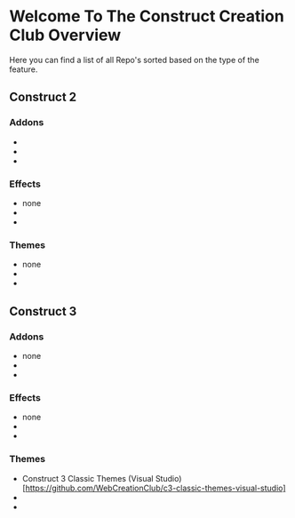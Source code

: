 # Welcome To The Construct Creation Club Overview
Here you can find a list of all Repo's sorted based on the type of the feature.

## Construct 2
### Addons
- 
-
-

### Effects
- none
-
-

### Themes
- none
-
-

## Construct 3
### Addons
- none
- 
-

### Effects
- none
-
-

### Themes
- Construct 3 Classic Themes (Visual Studio) [https://github.com/WebCreationClub/c3-classic-themes-visual-studio]
- 
-
